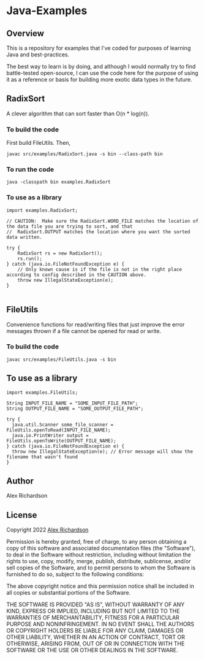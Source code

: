 # Java-Examples

## Overview

This is a repository for examples that I've coded for purposes of learning Java and best-practices.

The best way to learn is by doing, and although I would normally try to find battle-tested open-source, I can use the code here for the purpose of using it as a reference or basis for building more exotic data types in the future.

## RadixSort

A clever algorithm that can sort faster than O(n * log(n)).

### To build the code

First build FileUtils. Then,

`javac src/examples/RadixSort.java -s bin --class-path bin`

### To run the code

`java -classpath bin examples.RadixSort`

### To use as a library

```
import examples.RadixSort;

// CAUTION:  Make sure the RadixSort.WORD_FILE matches the location of the data file you are trying to sort, and that
//  RadixSort.OUTPUT matches the location where you want the sorted data written.

try {
	RadixSort rs = new RadixSort();
	rs.run();
} catch (java.io.FileNotFoundException e) {
	// Only known cause is if the file is not in the right place according to config described in the CAUTION above.
	throw new IllegalStateException(e);
}


```

## FileUtils

Convenience functions for read/writing files that just improve the error messages thrown if a file cannot be opened for read
or write.

### To build the code

`javac src/examples/FileUtils.java -s bin`

## To use as a library

```
import examples.FileUtils;

String INPUT_FILE_NAME = "SOME_INPUT_FILE_PATH";
String OUTPUT_FILE_NAME = "SOME_OUTPUT_FILE_PATH";

try {
  java.util.Scanner some_file_scanner = FileUtils.openToRead(INPUT_FILE_NAME);
  java.io.PrintWriter output = FileUtils.openToWrite(OUTPUT_FILE_NAME);
} catch (java.io.FileNotFoundException e) {
  throw new IllegalStateException(e); // Error message will show the filename that wasn't found
}

```

## Author

Alex Richardson

## License

Copyright 2022 [Alex Richardson](https://github.com/alexrich729)

Permission is hereby granted, free of charge, to any person obtaining a copy of this software and associated documentation files (the "Software"), to deal in the Software without restriction, including without limitation the rights to use, copy, modify, merge, publish, distribute, sublicense, and/or sell copies of the Software, and to permit persons to whom the Software is furnished to do so, subject to the following conditions:

The above copyright notice and this permission notice shall be included in all copies or substantial portions of the Software.

THE SOFTWARE IS PROVIDED "AS IS", WITHOUT WARRANTY OF ANY KIND, EXPRESS OR IMPLIED, INCLUDING BUT NOT LIMITED TO THE WARRANTIES OF MERCHANTABILITY, FITNESS FOR A PARTICULAR PURPOSE AND NONINFRINGEMENT. IN NO EVENT SHALL THE AUTHORS OR COPYRIGHT HOLDERS BE LIABLE FOR ANY CLAIM, DAMAGES OR OTHER LIABILITY, WHETHER IN AN ACTION OF CONTRACT, TORT OR OTHERWISE, ARISING FROM, OUT OF OR IN CONNECTION WITH THE SOFTWARE OR THE USE OR OTHER DEALINGS IN THE SOFTWARE.
